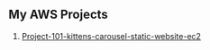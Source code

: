 ## My AWS Projects

1. [Project-101-kittens-carousel-static-website-ec2](https://github.com/oguzkarademir/my-projects/tree/main/aws/Project-101-kittens-carousel-static-website-ec2)
